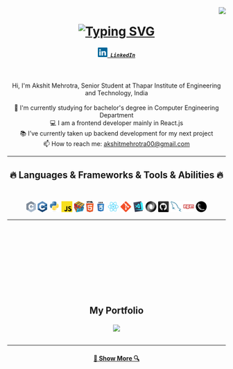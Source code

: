 <img align="right" src="https://api.visitorbadge.io/api/visitors?path=https%3A%2F%2Fgithub.com%2FTEJASVISJAIN%2FTEJASVISJAIN&labelColor=%232ccce4&countColor=%23697689">

<h1 align="center">
  <a href="https://git.io/typing-svg"><img src="https://readme-typing-svg.herokuapp.com?font=Fira+Code&weight=600&size=30&pause=500&center=true&vCenter=true&width=435&lines=Hello%2C+There!+%F0%9F%91%8B;This+is+Akshit+Mehrotra..;Nice+to+meet+you!" alt="Typing SVG" /></a>
</h1>

<h5 align="center">
  <code><a href="https://www.linkedin.com/in/akshit-mehrotra/" title="LinkedIn Profile"><img width="22" src="images/linkedin.svg"> LinkedIn</a></code> 
</h5>
<br>
<p align="center">
  Hi, I'm Akshit Mehrotra, Senior Student at Thapar Institute of Engineering and Technology, India
  <br>
  <br>
  🔬 I'm currently studying for bachelor's degree in Computer Engineering Department
  <br>
  💻 I am a frontend developer mainly in React.js
  <br>
  📚 I’ve currently taken up backend development for my next project
  <br>
  📫 How to reach me: <a href="mailto: akshitmehrotra00@gmail.com">akshitmehrotra00@gmail.com</a>
</p>

<hr>
<h2 align="center">🔥 Languages & Frameworks & Tools & Abilities 🔥</h2>
<br>
<p align="center">
  <code><img title="C" height="25" src="images/c.svg"></code>
  <code><img title="C++" height="25" src="images/cpp.svg"></code>
  <code><img title="Python" height="25" src="images/python-original.svg"></code>
  <code><img title="Javascript" height="25" src="images/javascript.svg"></code>
  <code><img title="Problem Solving" height="25" src="images/problemSolving.png"></code>
  <code><img title="HTML5" height="25" src="images/html5.svg"></code>
  <code><img title="CSS" height="25" src="images/css.svg"></code>
  <code><img title="React" height="25" src="images/react-original.svg"></code>
  <code><img title="Git" height="25" src="images/git-original.svg"></code>
  <code><img title="Visual Studio Code" height="25" src="images/vscode.png"></code>
  <code><img title="JSON" height="25" src="images/json.svg"></code>
  <code><img title="GitHub" height="25" src="images/github.svg"></code>
  <code><img title="MySQL" height="25" src="images/mysql.svg"></code>
  <code><img title="npm" height="25" src="images/npm.svg"></code>
  <code><img title="Flask" height="25" src="images/flask.png"></code>
</p>
<hr>

  <br><br><br><br><br><br><br><br><br>
  <h2 align="center">My Portfolio</h2>

  <div align=center>
    <a href="www.akshitmehrotra.in">
      <img width=325 align="center" src="https://github-readme-stats.vercel.app/api/top-langs/?username=TEJASVISJAIN&theme=react&show_icons=true&hide_border=true&layout=compact" />
    </a>
  </div>
  <br>
  
  
</p>

<hr>



<h4 align="center">
  <a href="https://github.com/akshitmehrotra?tab=repositories" title="Show Repositories">🔎 Show More 🔍</a>
</h4>
